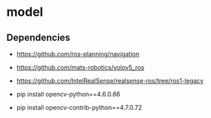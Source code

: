 # model



## Dependencies
* https://github.com/ros-planning/navigation
* https://github.com/mats-robotics/yolov5_ros
* https://github.com/IntelRealSense/realsense-ros/tree/ros1-legacy

* pip install opencv-python==4.6.0.66
* pip install opencv-contrib-python==4.7.0.72
